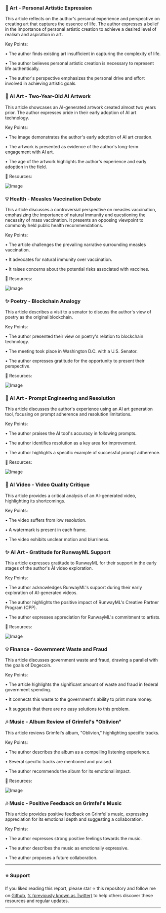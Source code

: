 ### 🎨 Art - Personal Artistic Expression

This article reflects on the author's personal experience and perspective on creating art that captures the essence of life.  The author expresses a belief in the importance of personal artistic creation to achieve a desired level of realism and aspiration in art.

Key Points:

• The author finds existing art insufficient in capturing the complexity of life.


• The author believes personal artistic creation is necessary to represent life authentically.


• The author's perspective emphasizes the personal drive and effort involved in achieving artistic goals.



### 🚀 AI Art - Two-Year-Old AI Artwork

This article showcases an AI-generated artwork created almost two years prior. The author expresses pride in their early adoption of AI art technology.

Key Points:

• The image demonstrates the author's early adoption of AI art creation.


• The artwork is presented as evidence of the author's long-term engagement with AI art.


• The age of the artwork highlights the author's experience and early adoption in the field.


🔗 Resources:

![Image](https://pbs.twimg.com/media/Gkr-E6xbkAAdvHY?format=jpg&name=small)


### 💡 Health - Measles Vaccination Debate

This article discusses a controversial perspective on measles vaccination, emphasizing the importance of natural immunity and questioning the necessity of mass vaccination.  It presents an opposing viewpoint to commonly held public health recommendations.

Key Points:

• The article challenges the prevailing narrative surrounding measles vaccination.


• It advocates for natural immunity over vaccination.


• It raises concerns about the potential risks associated with vaccines.


🔗 Resources:

![Image](https://pbs.twimg.com/amplify_video_thumb/1894460526152888320/img/BB_zP6a1Cn8abYd2.jpg)


### ✨ Poetry - Blockchain Analogy

This article describes a visit to a senator to discuss the author's view of poetry as the original blockchain.

Key Points:

• The author presented their view on poetry's relation to blockchain technology.


• The meeting took place in Washington D.C. with a U.S. Senator.


• The author expresses gratitude for the opportunity to present their perspective.


🔗 Resources:

![Image](https://pbs.twimg.com/media/Gkr50TFXIAAZn6w?format=jpg&name=small)


### 🤖 AI Art - Prompt Engineering and Resolution

This article discusses the author's experience using an AI art generation tool, focusing on prompt adherence and resolution limitations.

Key Points:

• The author praises the AI tool's accuracy in following prompts.


• The author identifies resolution as a key area for improvement.


• The author highlights a specific example of successful prompt adherence.


🔗 Resources:

![Image](https://pbs.twimg.com/ext_tw_video_thumb/1894595771926024195/pu/img/c9976Z8EP0pHJ3Lb.jpg)


### 🤖 AI Video - Video Quality Critique

This article provides a critical analysis of an AI-generated video, highlighting its shortcomings.

Key Points:

• The video suffers from low resolution.


• A watermark is present in each frame.


• The video exhibits unclear motion and blurriness.


### ✨ AI Art - Gratitude for RunwayML Support

This article expresses gratitude to RunwayML for their support in the early stages of the author's AI video exploration.

Key Points:

• The author acknowledges RunwayML's support during their early exploration of AI-generated videos.


• The author highlights the positive impact of RunwayML's Creative Partner Program (CPP).


• The author expresses appreciation for RunwayML's commitment to artists.


🔗 Resources:

![Image](https://pbs.twimg.com/amplify_video_thumb/1894382114054791168/img/YhS0mlsduz1R-Qz3.jpg)


### 💡 Finance - Government Waste and Fraud

This article discusses government waste and fraud, drawing a parallel with the goals of Dogecoin.

Key Points:

• The article highlights the significant amount of waste and fraud in federal government spending.


• It connects this waste to the government's ability to print more money.


• It suggests that there are no easy solutions to this problem.


### 🎶 Music - Album Review of Grimfel's "Oblivion"

This article reviews Grimfel's album, "Oblivion," highlighting specific tracks.

Key Points:

• The author describes the album as a compelling listening experience.


• Several specific tracks are mentioned and praised.


• The author recommends the album for its emotional impact.


🔗 Resources:

![Image](https://pbs.twimg.com/ext_tw_video_thumb/1891180498648494080/pu/img/fF2_SafzZksfJyc_.jpg)


### 🎶 Music - Positive Feedback on Grimfel's Music

This article provides positive feedback on Grimfel's music, expressing appreciation for its emotional depth and suggesting a collaboration.

Key Points:

• The author expresses strong positive feelings towards the music.


• The author describes the music as emotionally expressive.


• The author proposes a future collaboration.


---

### ⭐️ Support

If you liked reading this report, please star ⭐️ this repository and follow me on [Github](https://github.com/Drix10), [𝕏 (previously known as Twitter)](https://x.com/DRIX_10_) to help others discover these resources and regular updates.

---